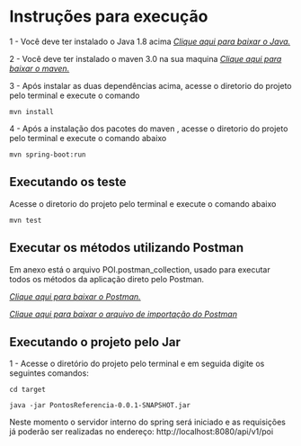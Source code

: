 # Instruções para execução

1 - Você deve ter instalado o Java 1.8 acima
[*Clique aqui para baixar o Java.*]( http://www.oracle.com/technetwork/pt/java/javase/downloads/jre8-downloads-2133155.html)

2 - Você deve ter instalado o maven 3.0 na sua maquina
[*Clique aqui para baixar o maven.*](https://maven.apache.org/install.html)

3 - Após instalar as duas dependências acima, acesse o diretorio do projeto  pelo terminal e execute o comando 

```
mvn install

```

4 - Após a instalação dos pacotes do maven , acesse o diretorio do projeto  pelo terminal e execute o comando abaixo

```
mvn spring-boot:run	
```

## Executando os teste
 
Acesse o diretorio do projeto pelo terminal e execute o comando abaixo 
 
```
mvn test
```

## Executar os métodos utilizando Postman

Em anexo está o arquivo POI.postman_collection, usado para executar todos os métodos da aplicação direto pelo Postman.

[*Clique aqui para baixar o Postman.*](https://www.getpostman.com/)

[*Clique aqui para baixar o arquivo de importação do Postman*](https://raw.githubusercontent.com/Elvisley/xy-inc/master/POI.postman_collection)


## Executando o projeto pelo Jar

1 - Acesse o diretório do projeto pelo terminal e em seguida digite os seguintes comandos:

 ```
cd target
```

```
java -jar PontosReferencia-0.0.1-SNAPSHOT.jar
```

Neste momento o servidor interno do spring será iniciado e as requisições já poderão ser realizadas no endereço: http://localhost:8080/api/v1/poi

